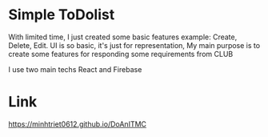# Simple ToDolist

With limited time, I just created some basic features example: Create, Delete, Edit. UI is so basic, it's just for representation, My main purpose is to create some features for responding some requirements from CLUB

I use two main techs React and Firebase

# Link
https://minhtriet0612.github.io/DoAnITMC
